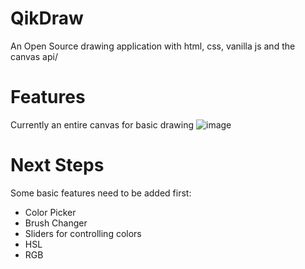 # QikDraw
An Open Source drawing application with html, css, vanilla js and the canvas api/

# Features
Currently an entire canvas for basic drawing
![image](https://github.com/Arceen/QikDraw/assets/24473439/b62bc7b2-6cbf-4faa-9a28-734acf2d7894)


# Next Steps
Some basic features need to be added first:
- Color Picker
- Brush Changer
- Sliders for controlling colors
- HSL
- RGB

